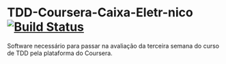 # TDD-Coursera-Caixa-Eletr-nico [![Build Status](https://travis-ci.org/fscfelipe/TDD-Coursera-Caixa-Eletr-nico.svg?branch=master)](https://travis-ci.org/fscfelipe/TDD-Coursera-Caixa-Eletr-nico)
Software necessário para passar na avaliação da terceira semana do curso de TDD pela plataforma do Coursera.
